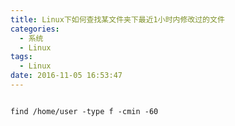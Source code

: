 ```yaml
---
title: Linux下如何查找某文件夹下最近1小时内修改过的文件
categories:
  - 系统
  - Linux
tags:
  - Linux
date: 2016-11-05 16:53:47
---
```


```

find /home/user -type f -cmin -60

```
